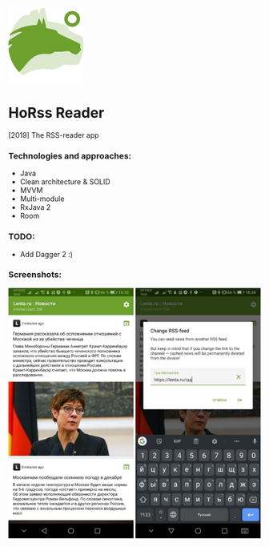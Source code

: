 <img src="art/logo.png" width="150">

# HoRss Reader
[2019] The RSS-reader app

### Technologies and approaches:
* Java
* Clean architecture & SOLID
* MVVM
* Multi-module
* RxJava 2
* Room

### TODO:
* Add Dagger 2 :)

### Screenshots:
<img src="art/main.jpg" width="250"> <img src="art/dialog.jpg" width="250">
